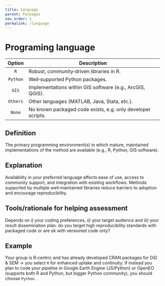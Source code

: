 ```yaml
---
title: Language
parent: Packages
nav_order: 1
permalink: /language
---
```


# Programing language

|  **Option**        | **Description**            |
|:------------------:|----------------------------|
| `R` | Robust, community‑driven libraries in R. |
| `Python` | Well‑supported Python packages. |
| `GIS` | Implementations within GIS software (e.g., ArcGIS, QGIS). |
| `Others` | Other languages (MATLAB, Java, Stata, etc.). |
| `None` | No known packaged code exists, e.g. only developer scripts. |


## Definition
The primary programming environment(s) in which mature, maintained implementations of the method are available (e.g., R, Python, GIS software).

## Explanation
Availability in your preferred language affects ease of use, access to community support, and integration with existing workflows. Methods supported by multiple well‑maintained libraries reduce barriers to adoption and encourage reproducibility.

## Tools/rationale for helping assessment
Depends on *i)* your coding preferences, *ii)* your target audience and *iii)* your result dissemination plan: do you target high reproducibility standards with packaged code or are ok with versioned code only? 

## Example
Your group is R‐centric and has already developed CRAN packages for DiD & SEM → you select `R` for enhanced uptake and continuity. If instead you plan to code your pipeline in Google Earth Engine (JS/Python) or OpenEO (supports both R and Python, but bigger Python community), you should choose `Python`. 
